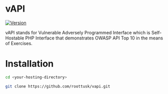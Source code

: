 # vAPI

[![Version](https://img.shields.io/badge/version-v1.0%20beta-blue)](https://github.com/roottusk/vapi)

vAPI stands for Vulnerable Adversely Programmed Interface which is Self-Hostable PHP Interface that demonstrates OWASP API Top 10 in the means of Exercises. 


# Installation

```bash
cd <your-hosting-directory>
```

```bash
git clone https://github.com/roottusk/vapi.git
```
